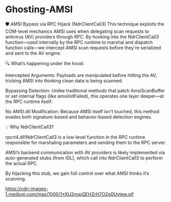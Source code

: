 # Ghosting-AMSI

🛡 AMSI Bypass via RPC Hijack (NdrClientCall3)
This technique exploits the COM-level mechanics AMSI uses when delegating scan requests to antivirus (AV) providers through RPC. By hooking into the NdrClientCall3 function—used internally by the RPC runtime to marshal and dispatch function calls—we intercept AMSI scan requests before they're serialized and sent to the AV engine.

🔍 What’s happening under the hood:

Intercepted Arguments: Payloads are manipulated before hitting the AV, tricking AMSI into thinking clean data is being scanned.

Bypassing Detection: Unlike traditional methods that patch AmsiScanBuffer or set internal flags (like amsiInitFailed), this operates one layer deeper—at the RPC runtime itself.

No AMSI.dll Modification: Because AMSI itself isn't touched, this method evades both signature-based and behavior-based detection engines.

💡 Why NdrClientCall3?

rpcrt4.dll!NdrClientCall3 is a low-level function in the RPC runtime responsible for marshaling parameters and sending them to the RPC server.

AMSI’s backend communication with AV providers is likely implemented via auto-generated stubs (from IDL), which call into NdrClientCall3 to perform the actual RPC.

By hijacking this stub, we gain full control over what AMSI thinks it’s scanning.

https://cdn-images-1.medium.com/max/1000/1*XU2nnpQEHZrH7O2g0Uvtew.gif
